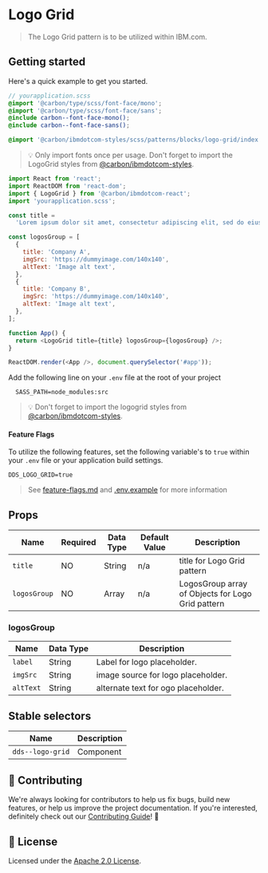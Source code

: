 # Logo Grid

> The Logo Grid pattern is to be utilized within IBM.com.

## Getting started

Here's a quick example to get you started.

```scss
// yourapplication.scss
@import '@carbon/type/scss/font-face/mono';
@import '@carbon/type/scss/font-face/sans';
@include carbon--font-face-mono();
@include carbon--font-face-sans();

@import '@carbon/ibmdotcom-styles/scss/patterns/blocks/logo-grid/index.scss';
```

> 💡 Only import fonts once per usage. Don't forget to import the LogoGrid
> styles from
> [@carbon/ibmdotcom-styles](https://github.com/carbon-design-system/ibm-dotcom-library/blob/master/packages/styles).

```javascript
import React from 'react';
import ReactDOM from 'react-dom';
import { LogoGrid } from '@carbon/ibmdotcom-react';
import 'yourapplication.scss';

const title =
  'Lorem ipsum dolor sit amet, consectetur adipiscing elit, sed do eiusmod tempor incididunt ut labore et dolore magna aliqua. Ut enim ad minim veniam, quis nostrud exercitation ullamco laboris nisi ut aliquip ex ea commodo consequat.';

const logosGroup = [
  {
    title: 'Company A',
    imgSrc: 'https://dummyimage.com/140x140',
    altText: 'Image alt text',
  },
  {
    title: 'Company B',
    imgSrc: 'https://dummyimage.com/140x140',
    altText: 'Image alt text',
  },
];

function App() {
  return <LogoGrid title={title} logosGroup={logosGroup} />;
}

ReactDOM.render(<App />, document.querySelector('#app'));
```

Add the following line on your `.env` file at the root of your project

```
  SASS_PATH=node_modules:src
```

> 💡 Don't forget to import the logogrid styles from
> [@carbon/ibmdotcom-styles](https://github.com/carbon-design-system/ibm-dotcom-library/blob/master/packages/styles).

#### Feature Flags

To utilize the following features, set the following variable's to `true` within
your `.env` file or your application build settings.

```
DDS_LOGO_GRID=true
```

> See
> [feature-flags.md](https://github.com/carbon-design-system/ibm-dotcom-library/blob/master/packages/patterns-react/docs/feature-flags.md)
> and
> [.env.example](https://github.com/carbon-design-system/ibm-dotcom-library/blob/master/packages/patterns-react/.env.example)
> for more information

## Props

| Name         | Required | Data Type | Default Value | Description                                       |
| ------------ | -------- | --------- | ------------- | ------------------------------------------------- |
| `title`      | NO       | String    | n/a           | title for Logo Grid pattern                       |
| `logosGroup` | NO       | Array     | n/a           | LogosGroup array of Objects for Logo Grid pattern |

### logosGroup

| Name      | Data Type | Description                         |
| --------- | --------- | ----------------------------------- |
| `label`   | String    | Label for logo placeholder.         |
| `imgSrc`  | String    | image source for logo placeholder.  |
| `altText` | String    | alternate text for ogo placeholder. |

## Stable selectors

| Name             | Description |
| ---------------- | ----------- |
| `dds--logo-grid` | Component   |

## 🙌 Contributing

We're always looking for contributors to help us fix bugs, build new features,
or help us improve the project documentation. If you're interested, definitely
check out our
[Contributing Guide](https://github.com/carbon-design-system/ibm-dotcom-library/blob/master/.github/CONTRIBUTING.md)!
👀

## 📝 License

Licensed under the
[Apache 2.0 License](https://github.com/carbon-design-system/ibm-dotcom-library/blob/master/LICENSE).
